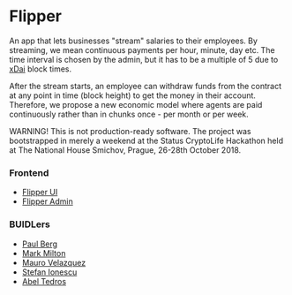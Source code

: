 # Flipper
An app that lets businesses "stream" salaries to their employees. By streaming, we mean continuous payments per hour, minute, day etc. The time interval is chosen by the admin, but it has to be a multiple of 5 due to [xDai](https://blockscout.com/poa/dai) block times.

After the stream starts, an employee can withdraw funds from the contract at any point in time (block height) to get the money in their account. Therefore, we propose a new economic model where agents are paid continuously rather than in chunks once - per month or per week.

WARNING! This is not production-ready software. The project was bootstrapped in merely a weekend at the Status CryptoLife Hackathon held at The National House Smichov, Prague, 26-28th October 2018.

### Frontend

- [Flipper UI](https://github.com/PaulRBerg/flipper-ui)
- [Flipper Admin](https://github.com/PaulRBerg/flipper-admin)

### BUIDLers

- [Paul Berg](https://twitter.com/PaulRBerg)
- [Mark Milton](https://twitter.com/markbmilton)
- [Mauro Velazquez](https://twitter.com/MauroVelazquezz)
- [Stefan Ionescu](https://github.com/stefanionescu)
- [Abel Tedros](https://twitter.com/abeltedros_)
